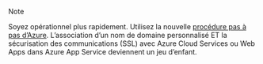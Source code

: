 
> [!NOTE]
> Soyez opérationnel plus rapidement. Utilisez la nouvelle [procédure pas à pas d’Azure](http://support.microsoft.com/kb/2990804).  L’association d’un nom de domaine personnalisé ET la sécurisation des communications (SSL) avec Azure Cloud Services ou Web Apps dans Azure App Service deviennent un jeu d’enfant.
> 
> 



<!--HONumber=Nov16_HO3-->


